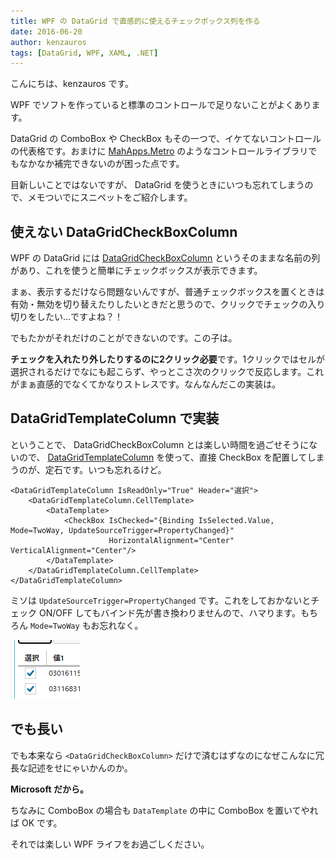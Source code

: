 ```yaml
---
title: WPF の DataGrid で直感的に使えるチェックボックス列を作る
date: 2016-06-20
author: kenzauros
tags: [DataGrid, WPF, XAML, .NET]
---
```


こんにちは、kenzauros です。

WPF でソフトを作っていると標準のコントロールで足りないことがよくあります。

DataGrid の ComboBox や CheckBox もその一つで、イケてないコントロールの代表格です。おまけに [MahApps.Metro](http://mahapps.com/) のようなコントロールライブラリでもなかなか補完できないのが困った点です。

目新しいことではないですが、 DataGrid を使うときにいつも忘れてしまうので、メモついでにスニペットをご紹介します。

## 使えない DataGridCheckBoxColumn

WPF の DataGrid には [DataGridCheckBoxColumn](https://msdn.microsoft.com/ja-jp/library/system.windows.controls.datagridcheckboxcolumn(v=vs.110).aspx) というそのままな名前の列があり、これを使うと簡単にチェックボックスが表示できます。

まぁ、表示するだけなら問題ないんですが、普通チェックボックスを置くときは有効・無効を切り替えたりしたいときだと思うので、クリックでチェックの入り切りをしたい...ですよね？！

でもたかがそれだけのことができないのです。この子は。

**チェックを入れたり外したりするのに2クリック必要**です。1クリックではセルが選択されるだけでなにも起こらず、やっとこさ次のクリックで反応します。これがまぁ直感的でなくてかなりストレスです。なんなんだこの実装は。

## DataGridTemplateColumn で実装

ということで、 DataGridCheckBoxColumn とは楽しい時間を過ごせそうにないので、 [DataGridTemplateColumn](https://msdn.microsoft.com/ja-jp/library/system.windows.controls.datagridtemplatecolumn(v=vs.110).aspx) を使って、直接 CheckBox を配置してしまうのが、定石です。いつも忘れるけど。

```
<DataGridTemplateColumn IsReadOnly="True" Header="選択">
    <DataGridTemplateColumn.CellTemplate>
        <DataTemplate>
            <CheckBox IsChecked="{Binding IsSelected.Value, Mode=TwoWay, UpdateSourceTrigger=PropertyChanged}"
                      HorizontalAlignment="Center" VerticalAlignment="Center"/>
        </DataTemplate>
    </DataGridTemplateColumn.CellTemplate>
</DataGridTemplateColumn>
```

ミソは `UpdateSourceTrigger=PropertyChanged` です。これをしておかないとチェック ON/OFF してもバインド先が書き換わりませんので、ハマります。もちろん `Mode=TwoWay` もお忘れなく。

![Usual CheckBox on WPF DataGrid](images/usual-checkbox-column-on-wpf-datagrid-1.png)

## でも長い

でも本来なら `<DataGridCheckBoxColumn>` だけで済むはずなのになぜこんなに冗長な記述をせにゃいかんのか。

**Microsoft だから。**

ちなみに ComboBox の場合も `DataTemplate` の中に ComboBox を置いてやれば OK です。

それでは楽しい WPF ライフをお過ごしください。
